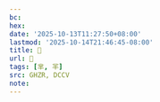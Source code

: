 ```yaml
---
bc:
hex:
date: '2025-10-13T11:27:50+08:00'
lastmod: '2025-10-14T21:46:45-08:00'
title: 󰚇
url: 󰚇
tags: [芈, 羋]
src: GHZR, DCCV
note:
---
```

